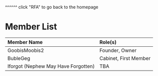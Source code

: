 ^^^^^^ click "RFA" to go back to the homepage
# Member List
| Member Name   | Role(s)         |
|:--------------|:----------------|
| GoobisMoobis2 |  Founder, Owner  |
| BubleGeg      | Cabinet, First Member|
| Iforgot (Nephew May Have Forgotten) | TBA   |
